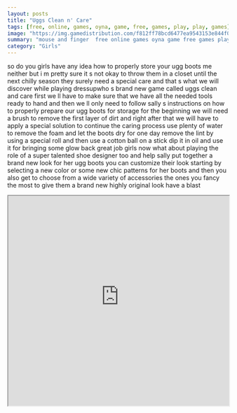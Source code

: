 ```yaml
---
layout: posts
title: "Uggs Clean n' Care"
tags: [free, online, games, oyna, game, free, games, play, play, games]
image: "https://img.gamedistribution.com/f812ff78bcd6477ea9543153e844f04e.jpg"
summary: "mouse and finger  free online games oyna game free games play play games"
category: "Girls"
---
```


so do you girls have any idea how to properly store your ugg boots me neither but i m pretty sure it s not okay to throw them in a closet until the next chilly season they surely need a special care and that s what we will discover while playing dressupwho s brand new game called uggs clean and care first we ll have to make sure that we have all the needed tools ready to hand and then we ll only need to follow sally s instructions on how to properly prepare our ugg boots for storage for the beginning we will need a brush to remove the first layer of dirt and right after that we will have to apply a special solution to continue the caring process use plenty of water to remove the foam and let the boots dry for one day remove the lint by using a special roll and then use a cotton ball on a stick dip it in oil and use it for bringing some glow back great job girls now what about playing the role of a super talented shoe designer too and help sally put together a brand new look for her ugg boots you can customize their look starting by selecting a new color or some new chic patterns for her boots and then you also get to choose from a wide variety of accessories the ones you fancy the most to give them a brand new highly original look have a blast

<iframe width="100%" height="480px;" src="https://html5.gamedistribution.com/f812ff78bcd6477ea9543153e844f04e/"></iframe>
